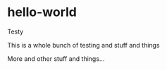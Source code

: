 # hello-world
Testy

This is a whole bunch of testing and stuff and things

More and other stuff and things...
